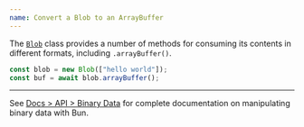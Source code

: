 ```yaml
---
name: Convert a Blob to an ArrayBuffer
---
```


The [`Blob`](https://developer.mozilla.org/en-US/docs/Web/API/Blob) class provides a number of methods for consuming its contents in different formats, including `.arrayBuffer()`.

```ts
const blob = new Blob(["hello world"]);
const buf = await blob.arrayBuffer();
```

---

See [Docs > API > Binary Data](/docs/api/binary-data#conversion) for complete documentation on manipulating binary data with Bun.
